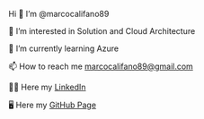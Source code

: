 Hi 👋 I’m @marcocalifano89

👀 I’m interested in Solution and Cloud Architecture

🌱 I’m currently learning Azure 

📫 How to reach me marcocalifano89@gmail.com 

👨‍💻 Here my [LinkedIn](https://www.linkedin.com/in/marcocalifano/)

🖥 Here my [GitHub Page](https://marcocalifano89.github.io/)
